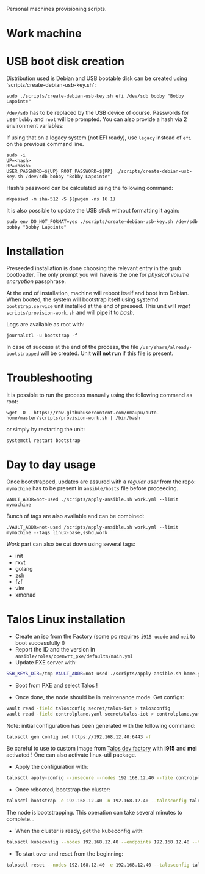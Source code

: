 Personal machines provisioning scripts.

# Work machine

USB boot disk creation
======================

Distribution used is Debian and USB bootable disk can be created using 'scripts/create-debian-usb-key.sh':
```
sudo ./scripts/create-debian-usb-key.sh efi /dev/sdb bobby "Bobby Lapointe"
```

`/dev/sdb` has to be replaced by the USB device of course.
Passwords for user `bobby` and `root` will be prompted. You can also provide a hash via 2 environment variables:

If using that on a legacy system (not EFI ready), use `legacy` instead of `efi` on the previous command line.

```
sudo -i
UP=<hash>
RP=<hash>
USER_PASSWORD=${UP} ROOT_PASSWORD=${RP} ./scripts/create-debian-usb-key.sh /dev/sdb bobby "Bobby Lapointe"
```

Hash's password can be calculated using the following command:
```
mkpasswd -m sha-512 -S $(pwgen -ns 16 1)
```

It is also possible to update the USB stick without formatting it again:
```
sudo env DO_NOT_FORMAT=yes ./scripts/create-debian-usb-key.sh /dev/sdb bobby "Bobby Lapointe"
```

Installation
============

Preseeded installation is done choosing the relevant entry in the grub bootloader.
The only prompt you will have is the one for *physical volume encryption* passphrase.

At the end of installation, machine will reboot itself and boot into Debian.
When booted, the system will bootstrap itself using systemd `bootstrap.service` unit installed at the end of preseed.
This unit will *wget* `scripts/provision-work.sh` and will pipe it to *bash*.

Logs are available as root with:

```
journalctl -u bootstrap -f
```

In case of success at the end of the process, the file `/usr/share/already-bootstrapped` will be created.
Unit **will not run** if this file is present.

Troubleshooting
===============

It is possible to run the process manually using the following command as root:
```
wget -O - https://raw.githubusercontent.com/nmaupu/auto-home/master/scripts/provision-work.sh | /bin/bash
```

or simply by restarting the unit:
```
systemctl restart bootstrap
```

Day to day usage
================

Once bootstrapped, updates are assured with a *regular user* from the repo:
`mymachine` has to be present in `ansible/hosts` file before proceeding.

```
VAULT_ADDR=not-used ./scripts/apply-ansible.sh work.yml --limit mymachine
```

Bunch of tags are also available and can be combined:
```
.VAULT_ADDR=not-used /scripts/apply-ansible.sh work.yml --limit mymachine --tags linux-base,sshd,work
```

*Work* part can also be cut down using several tags:
  - init
  - rxvt
  - golang
  - zsh
  - fzf
  - vim
  - xmonad


# Talos Linux installation

- Create an iso from the Factory (some pc requires `i915-ucode` and `mei` to boot successfully !)
- Report the ID and the version in `ansible/roles/openwrt_pxe/defaults/main.yml`
- Update PXE server with:

```bash
SSH_KEYS_DIR=/tmp VAULT_ADDR=not-used ./scripts/apply-ansible.sh home.yml --limit openwrt --tags pxe-ipxe,pxe-talos
```

- Boot from PXE and select Talos !

- Once done, the node should be in maintenance mode. Get configs:

``` bash
vault read -field talosconfig secret/talos-iot > talosconfig
vault read -field controlplane.yaml secret/talos-iot > controlplane.yaml
```

Note: initial configuration has been generated with the following command:

```bash
talosctl gen config iot https://192.168.12.40:6443 -f
```

Be careful to use to custom image from [Talos dev factory](https://factory.talos.dev/) with **i915** and **mei** activated !
One can also activate linux-util package.

- Apply the configuration with:

``` bash
talosctl apply-config --insecure --nodes 192.168.12.40 --file controlplane.yaml
```

- Once rebooted, bootstrap the cluster:

``` bash
talosctl bootstrap -e 192.168.12.40 -n 192.168.12.40 --talosconfig talosconfig
```

The node is bootstrapping. This operation can take several minutes to complete...

- When the cluster is ready, get the kubeconfig with:

``` bash
talosctl kubeconfig --nodes 192.168.12.40 --endpoints 192.168.12.40 --talosconfig talosconfig
```

- To start over and reset from the beginning:

``` bash
talosctl reset --nodes 192.168.12.40 -e 192.168.12.40 --talosconfig talosconfig --reboot --graceful=false
```
